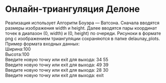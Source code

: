 # Онлайн-триангуляция Делоне
Реализация использует Алгоритм Боуэра — Ватсона. Сначала вводятся размеры изображения width и height. Далее вводятся пары координат точек в диапазон (0, width) и (0, height) по очереди. Рисуноки в формате png с изображением триангуляции сохраняются в папке delaunay_plots. Пример формата входных данных:
<br>
Ширина:100
<br>
Высота:100
<br>
Введите новую точку или exit для выхода: 34 55
<br>
Введите новую точку или exit для выхода: 49 39
<br>
Введите новую точку или exit для выхода: 28 30
<br>
Введите новую точку или exit для выхода: exit
